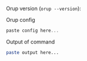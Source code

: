 <!-- You only need to answer the questions if this is a bug reports. -->

Orup version (`orup --version`):

Orup config
<!-- Use `orup validate --show --scrub` to remove most of the sensitive information -->
```js
paste config here...
```

Output of command
<!-- use the `--verbose` option. Remember to remove sensitive information -->
```bash
paste output here...
```
